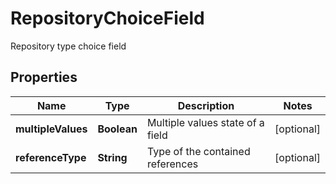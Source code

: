 

# RepositoryChoiceField

Repository type choice field

## Properties

Name | Type | Description | Notes
------------ | ------------- | ------------- | -------------
**multipleValues** | **Boolean** | Multiple values state of a field |  [optional]
**referenceType** | **String** | Type of the contained references |  [optional]



